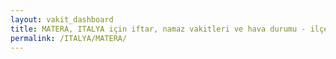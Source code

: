 ```yaml
---
layout: vakit_dashboard
title: MATERA, ITALYA için iftar, namaz vakitleri ve hava durumu - ilçe/eyalet seç
permalink: /ITALYA/MATERA/
---
```


<script type="text/javascript">
  var GLOBAL_COUNTRY = 'ITALYA';
  var GLOBAL_CITY = 'MATERA';
  var GLOBAL_STATE = '';
  var lat = 72;
  var lon = 21;
</script>
